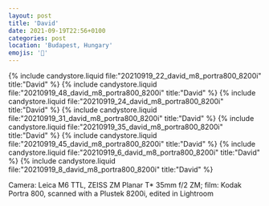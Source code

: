 ```yaml
---
layout: post
title: 'David'
date: 2021-09-19T22:56+0100
categories: post
location: 'Budapest, Hungary'
emojis: '🔞'
---
```


{% include candystore.liquid file:"20210919_22_david_m8_portra800_8200i" title:"David" %}
{% include candystore.liquid file:"20210919_48_david_m8_portra800_8200i" title:"David" %}
{% include candystore.liquid file:"20210919_24_david_m8_portra800_8200i" title:"David" %}
{% include candystore.liquid file:"20210919_31_david_m8_portra800_8200i" title:"David" %}
{% include candystore.liquid file:"20210919_35_david_m8_portra800_8200i" title:"David" %}
{% include candystore.liquid file:"20210919_45_david_m8_portra800_8200i" title:"David" %}
{% include candystore.liquid file:"20210919_6_david_m8_portra800_8200i" title:"David" %}
{% include candystore.liquid file:"20210919_8_david_m8_portra800_8200i" title:"David" %}

Camera: Leica M6 TTL, ZEISS ZM Planar T\* 35mm f/2 ZM; film: Kodak Portra 800, scanned with a Plustek 8200i, edited in Lightroom
